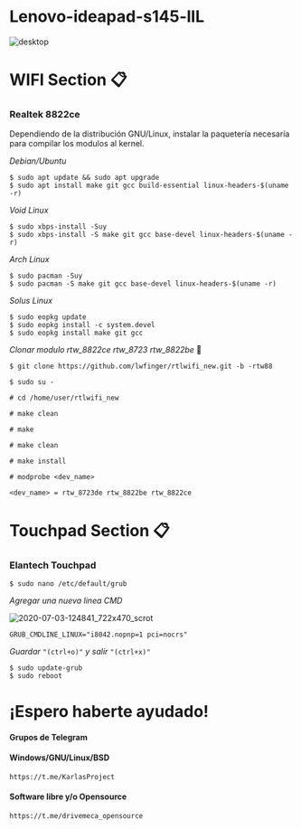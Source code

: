 # Lenovo-ideapad-s145-llL 
![desktop](https://user-images.githubusercontent.com/65475712/86492425-583f2c80-bd2b-11ea-8cc6-fbddfce9ffad.png)
# WIFI Section 📋

### Realtek 8822ce
Dependiendo de la distribución GNU/Linux, instalar la paquetería necesaría para compilar los modulos al kernel.

_Debian/Ubuntu_
```
$ sudo apt update && sudo apt upgrade
$ sudo apt install make git gcc build-essential linux-headers-$(uname -r)
```
_Void Linux_
```
$ sudo xbps-install -Suy
$ sudo xbps-install -S make git gcc base-devel linux-headers-$(uname -r)
```
_Arch Linux_
```
$ sudo pacman -Suy
$ sudo pacman -S make git gcc base-devel linux-headers-$(uname -r)
```
_Solus Linux_
```
$ sudo eopkg update
$ sudo eopkg install -c system.devel
$ sudo eopkg install make git gcc
```
_Clonar modulo rtw_8822ce rtw_8723 rtw_8822be_ 🔧
```
$ git clone https://github.com/lwfinger/rtlwifi_new.git -b -rtw88

$ sudo su -

# cd /home/user/rtlwifi_new

# make clean

# make 

# make clean

# make install

# modprobe <dev_name>

<dev_name> = rtw_8723de rtw_8822be rtw_8822ce 
```
# Touchpad Section 📋
### Elantech Touchpad
```
$ sudo nano /etc/default/grub
```
_Agregar una nueva linea CMD_

![2020-07-03-124841_722x470_scrot](https://user-images.githubusercontent.com/65475712/86492565-c84db280-bd2b-11ea-9989-2ecdbfb6ff6d.png)

```
GRUB_CMDLINE_LINUX="i8042.nopnp=1 pci=nocrs"
```
_Guardar_ ```"(ctrl+o)"``` _y salir_ ```"(ctrl+x)"```
```
$ sudo update-grub
$ sudo reboot
```
# ¡Espero haberte ayudado!
#### Grupos de Telegram
#### Windows/GNU/Linux/BSD
```
https://t.me/KarlasProject
```
#### Software libre y/o Opensource
```
https://t.me/drivemeca_opensource
```
